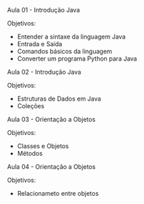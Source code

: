 Aula 01 - Introdução Java

Objetivos:
- Entender a sintaxe da linguagem Java
- Entrada e Saída
- Comandos básicos da linguagem
- Converter um programa Python para Java

Aula 02 - Introdução Java

Objetivos:
- Estruturas de Dados em Java
- Coleções

Aula 03 - Orientação a Objetos

Objetivos:
- Classes e Objetos
- Métodos

Aula 04 - Orientação a Objetos

Objetivos:
- Relacionameto entre objetos
